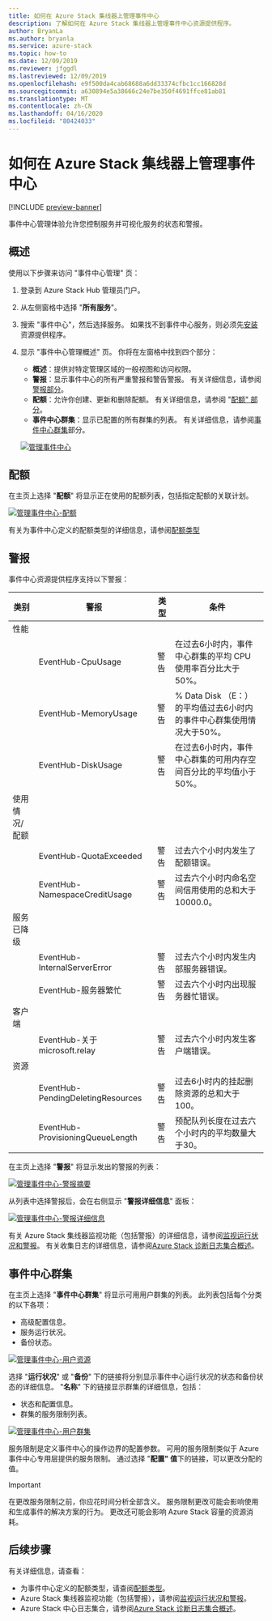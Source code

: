 ```yaml
---
title: 如何在 Azure Stack 集线器上管理事件中心
description: 了解如何在 Azure Stack 集线器上管理事件中心资源提供程序。
author: BryanLa
ms.author: bryanla
ms.service: azure-stack
ms.topic: how-to
ms.date: 12/09/2019
ms.reviewer: jfggdl
ms.lastreviewed: 12/09/2019
ms.openlocfilehash: e9f500da4cab68688a6dd33374cfbc1cc166828d
ms.sourcegitcommit: a630894e5a38666c24e7be350f4691ffce81ab81
ms.translationtype: MT
ms.contentlocale: zh-CN
ms.lasthandoff: 04/16/2020
ms.locfileid: "80424033"
---
```

# <a name="how-to-manage-event-hubs-on-azure-stack-hub"></a>如何在 Azure Stack 集线器上管理事件中心

[!INCLUDE [preview-banner](../includes/event-hubs-preview.md)]

事件中心管理体验允许您控制服务并可视化服务的状态和警报。 

## <a name="overview"></a>概述

使用以下步骤来访问 "事件中心管理" 页：

1. 登录到 Azure Stack Hub 管理员门户。
2. 从左侧窗格中选择 "**所有服务**"。
3. 搜索 "事件中心"，然后选择服务。 如果找不到事件中心服务，则必须先[安装](event-hubs-rp-install.md)资源提供程序。
4. 显示 "事件中心管理概述" 页。 你将在左窗格中找到四个部分：
   - **概述**：提供对特定管理区域的一般视图和访问权限。
   - **警报**：显示事件中心的所有严重警报和警告警报。 有关详细信息，请参阅[警报部分](#alerts)。
   - **配额**：允许你创建、更新和删除配额。 有关详细信息，请参阅 "[配额" 部分](#quotas)。
   - **事件中心群集**：显示已配置的所有群集的列表。 有关详细信息，请参阅[事件中心群集](#event-hubs-clusters)部分。

   [![管理事件中心](media/event-hubs-rp-manage/1-manage-event-hubs.png)](media/event-hubs-rp-manage/1-manage-event-hubs.png#lightbox)

## <a name="quotas"></a>配额

在主页上选择 "**配额**" 将显示正在使用的配额列表，包括指定配额的关联计划。 
 
[![管理事件中心-配额](media/event-hubs-rp-manage/3-quotas.png)](media/event-hubs-rp-manage/3-quotas.png#lightbox)

有关为事件中心定义的配额类型的详细信息，请参阅[配额类型](azure-stack-quota-types.md#event-hubs-quota-types)

## <a name="alerts"></a>警报

事件中心资源提供程序支持以下警报：
   
| 类别 | 警报 | 类型 | 条件 |
|----------|-------|------|-----------|
| 性能 | | | |
| | EventHub-CpuUsage | 警告 | 在过去6小时内，事件中心群集的平均 CPU 使用率百分比大于50%。 |
| | EventHub-MemoryUsage | 警告 | % Data Disk （E：）的平均值过去6小时内的事件中心群集使用情况大于50%。 |
| | EventHub-DiskUsage | 警告 | 在过去6小时内，事件中心群集的可用内存空间百分比的平均值小于50%。 |
| 使用情况/配额 | | | |
| | EventHub-QuotaExceeded | 警告 | 过去六个小时内发生了配额错误。 |
| | EventHub-NamespaceCreditUsage | 警告 | 过去六个小时内命名空间信用使用的总和大于10000.0。 |
| 服务已降级 | | | |
| | EventHub-InternalServerError | 警告 | 过去六个小时内发生内部服务器错误。 |
| | EventHub-服务器繁忙 | 警告 | 过去六个小时内出现服务器忙错误。 |
| 客户端 | | | |
| | EventHub-关于 microsoft.relay | 警告 | 过去六个小时内发生客户端错误。 |
| 资源 | | | |
| | EventHub-PendingDeletingResources | 警告 | 过去6小时内的挂起删除资源的总和大于100。 |
| | EventHub-ProvisioningQueueLength | 警告 | 预配队列长度在过去六个小时内的平均数量大于30。 |

在主页上选择 "**警报**" 将显示发出的警报的列表：

[![管理事件中心-警报摘要](media/event-hubs-rp-manage/2-alerts-summary.png)](media/event-hubs-rp-manage/2-alerts-summary.png#lightbox)

从列表中选择警报后，会在右侧显示 "**警报详细信息**" 面板：

[![管理事件中心-警报详细信息](media/event-hubs-rp-manage/2-alerts-detail.png)](media/event-hubs-rp-manage/2-alerts-detail.png#lightbox)

有关 Azure Stack 集线器监视功能（包括警报）的详细信息，请参阅[监视运行状况和警报](azure-stack-monitor-health.md)。 有关收集日志的详细信息，请参阅[Azure Stack 诊断日志集合概述](azure-stack-diagnostic-log-collection-overview.md)。

## <a name="event-hubs-clusters"></a>事件中心群集

在主页上选择 "**事件中心群集**" 将显示可用用户群集的列表。 此列表包括每个分类的以下各项：

- 高级配置信息。
- 服务运行状况。
- 备份状态。

[![管理事件中心-用户资源](media/event-hubs-rp-manage/4-user-resources.png)](media/event-hubs-rp-manage/4-user-resources.png#lightbox)

选择 "**运行状况**" 或 "**备份**" 下的链接将分别显示事件中心运行状况的状态和备份状态的详细信息。 "**名称**" 下的链接显示群集的详细信息，包括：
- 状态和配置信息。
- 群集的服务限制列表。

[![管理事件中心-用户群集](media/event-hubs-rp-manage/4-user-clusters.png)](media/event-hubs-rp-manage/4-user-clusters.png#lightbox)

服务限制是定义事件中心的操作边界的配置参数。 可用的服务限制类似于 Azure 事件中心专用层提供的服务限制。 通过选择 "**配置" 值**下的链接，可以更改分配的值。

> [!IMPORTANT]
> 在更改服务限制之前，你应花时间分析全部含义。 服务限制更改可能会影响使用和生成事件的解决方案的行为。 更改还可能会影响 Azure Stack 容量的资源消耗。

## <a name="next-steps"></a>后续步骤

有关详细信息，请查看：

- 为事件中心定义的配额类型，请查阅[配额类型](azure-stack-quota-types.md#event-hubs-quota-types)。
- Azure Stack 集线器监视功能（包括警报），请参阅[监视运行状况和警报](azure-stack-monitor-health.md)。 
- Azure Stack 中心日志集合，请参阅[Azure Stack 诊断日志集合概述](azure-stack-diagnostic-log-collection-overview.md)。














